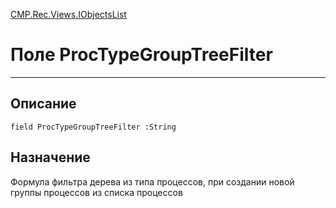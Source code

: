 ﻿---
Link: CMP.Rec.Views.IObjectsList.@ProcTypeGroupTreeFilter
---

<!---  Навигация
[Имя проекта](#) :
-->
[CMP.Rec.Views.IObjectsList](Default)

# Поле ProcTypeGroupTreeFilter
---

## Описание

    field ProcTypeGroupTreeFilter :String

<!--
## Аргументы{#Args}

### Аргумент1

Описание аргумента 1
-->

## Назначение

Формула фильтра дерева из типа процессов, при создании новой группы процессов из списка процессов

<!--
## Пример

    ProcTypeGroupTreeFilter...
-->

